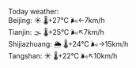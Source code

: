 Today weather:  
Beijing: ☀️   🌡️+27°C 🌬️←7km/h  
Tianjin: 🌫  🌡️+25°C 🌬️↖7km/h  
Shijiazhuang: 🌦   🌡️+24°C 🌬️→15km/h  
Tangshan: ☀️   🌡️+22°C 🌬️↖10km/h  
